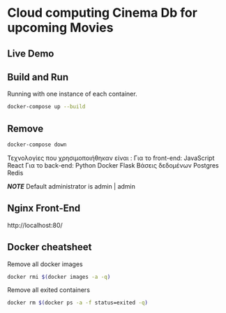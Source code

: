 # Cloud computing Cinema Db for upcoming Movies
## Live Demo


## Build and Run


Running with one instance of each container.

```bash
docker-compose up --build
```

## Remove

```bash
docker-compose down
```
Τεχνολογίες που χρησιμοποιήθηκαν είναι :
Για το front-end:
	JavaScript
	React
Για το back-end:
	Python
	Docker
	Flask
	Βάσεις δεδομένων 
		Postgres
		Redis

**_NOTE_** Default administrator is admin | admin

## Nginx Front-End

http://localhost:80/


## Docker cheatsheet

Remove all docker images

```bash
docker rmi $(docker images -a -q)
```

Remove all exited containers

```bash
docker rm $(docker ps -a -f status=exited -q)
```
